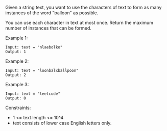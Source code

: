 Given a string text, you want to use the characters of text to form as many instances of the word "balloon" as possible.

You can use each character in text at most once. Return the maximum number of instances that can be formed.

Example 1:

```
Input: text = "nlaebolko"
Output: 1
```

Example 2:

```
Input: text = "loonbalxballpoon"
Output: 2
```

Example 3:

```
Input: text = "leetcode"
Output: 0
```

Constraints:

* 1 <= text.length <= 10^4
* text consists of lower case English letters only.

